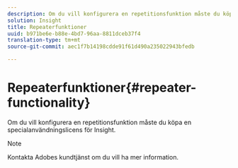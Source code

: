 ```yaml
---
description: Om du vill konfigurera en repetitionsfunktion måste du köpa en specialanvändningslicens för Insight.
solution: Insight
title: Repeaterfunktioner
uuid: b971be6e-b88e-4bd7-96aa-8811dceb37f4
translation-type: tm+mt
source-git-commit: aec1f7b14198cdde91f61d490a235022943bfedb

---
```



# Repeaterfunktioner{#repeater-functionality}

Om du vill konfigurera en repetitionsfunktion måste du köpa en specialanvändningslicens för Insight.

>[!NOTE]
>
>Kontakta Adobes kundtjänst om du vill ha mer information.


